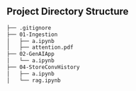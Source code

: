 ## Project Directory Structure

```bash
├── .gitignore
├── 01-Ingestion
│   ├── a.ipynb
│   ├── attention.pdf
├── 02-GenAIApp
│   └── a.ipynb
├── 04-StoreConvHistory
│   ├── a.ipynb
│   └── rag.ipynb
```
